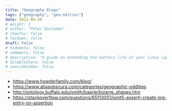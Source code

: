 ```yaml
---
title: "Geography blogs"
tags: ["geography", "geo-odities"]
date: 2022-09-20
# weight: 1
# author: "Peter Dieleman"
# showToc: false
# TocOpen: false
draft: false
# hidemeta: false
# comments: false
# description: "A guide on extending the battery life of your linux laptop"
# disableShare: false
# searchHidden: false
---
```


- <https://www.howderfamily.com/blog/>
- <https://www.atlasobscura.com/categories/geographic-oddities>
- <http://ontology.buffalo.edu/smith/baarle/bizarre_shapes.htm>
- <https://stackoverflow.com/questions/65113051/junit5-assertj-create-log-entry-on-assertion>
